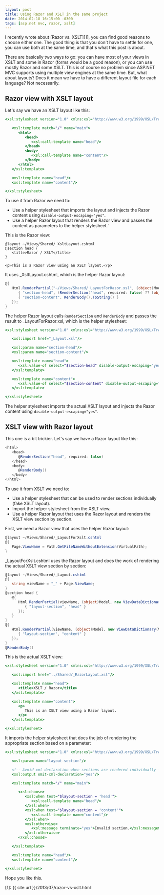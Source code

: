 ```yaml
---
layout: post
title: Using Razor and XSLT in the same project
date: 2014-02-18 16:15:00 -0300
tags: [asp.net mvc, razor, xslt]
---
```


I recently wrote about [Razor vs. XSLT][1], you can find good reasons to choose either one. The good thing is that you don't have to settle for one, you can use both at the same time, and that's what this post is about.

There are basically two ways to go: you can have most of your views in XSLT and some in Razor (forms would be a good reason), or you can use mostly Razor and some XSLT. This is of course no problem since ASP.NET MVC supports using multiple view engines at the same time. But, what about layouts? Does it mean we have to have a different layout file for each language? Not necessarily.

Razor view with XSLT layout
---------------------------
Let's say we have an XSLT layout like this:

```xslt
<xsl:stylesheet version="1.0" xmlns:xsl="http://www.w3.org/1999/XSL/Transform">

   <xsl:template match="/" name="main">
      <html>
         <head>
            <xsl:call-template name="head"/>
         </head>
         <body>
            <xsl:call-template name="content"/>
         </body>
      </html>
   </xsl:template>

   <xsl:template name="head"/>
   <xsl:template name="content"/>

</xsl:stylesheet>
```

To use it from Razor we need to:

- Use a helper stylesheet that imports the layout and injects the Razor content using `disable-output-escaping="yes"`.
- Use a helper Razor layout that renders the Razor view and passes the content as parameters to the helper stylesheet.`

This is the Razor view:

```aspx-cs
@layout ~/Views/Shared/_XsltLayout.cshtml
@section head {
   <title>Razor / XSLT</title>
}

<p>This is a Razor view using an XSLT layout.</p>
```

It uses _XsltLayout.cshtml, which is the helper Razor layout:

```csharp
@{ 
   Html.RenderPartial("~/Views/Shared/_LayoutForRazor.xsl", (object)Model, new ViewDataDictionary(ViewData) { 
      { "section-head", (RenderSection("head", required: false) ?? (object)"").ToString() },
      { "section-content", RenderBody().ToString() }
   });
}
```

The helper Razor layout calls `RenderSection` and `RenderBody` and passes the result to _LayoutForRazor.xsl, which is the helper stylesheet:

```xslt
<xsl:stylesheet version="1.0" xmlns:xsl="http://www.w3.org/1999/XSL/Transform">

   <xsl:import href="_Layout.xsl"/>

   <xsl:param name="section-head"/>
   <xsl:param name="section-content"/>

   <xsl:template name="head">
      <xsl:value-of select="$section-head" disable-output-escaping="yes"/>
   </xsl:template>

   <xsl:template name="content">
      <xsl:value-of select="$section-content" disable-output-escaping="yes"/>
   </xsl:template>

</xsl:stylesheet>
```

The helper stylesheet imports the actual XSLT layout and injects the Razor content using `disable-output-escaping="yes"`.

XSLT view with Razor layout
---------------------------
This one is a bit trickier. Let's say we have a Razor layout like this:

```csharp
<html>
   <head>
      @RenderSection("head", required: false)
   </head>
   <body>
      @RenderBody()
   </body>
</html>
```

To use it from XSLT we need to:

- Use a helper stylesheet that can be used to render sections individually (fake XSLT layout).
- Import the helper stylesheet from the XSLT view.
- Use a helper Razor layout that uses the Razor layout and renders the XSLT view section by section.

First, we need a Razor view that uses the helper Razor layout:

```csharp
@layout ~/Views/Shared/_LayoutForXslt.cshtml
@{ 
   Page.ViewName = Path.GetFileNameWithoutExtension(VirtualPath);
}
```

_LayoutForXslt.cshtml uses the Razor layout and does the work of rendering the actual XSLT view section by section:

```csharp
@layout ~/Views/Shared/_Layout.cshtml
@{ 
   string viewName = "_" + Page.ViewName;
}
@section head {
   @{
      Html.RenderPartial(viewName, (object)Model, new ViewDataDictionary(ViewData) { 
         { "layout-section", "head" }
      });
   }
}
@{ 
   Html.RenderPartial(viewName, (object)Model, new ViewDataDictionary(ViewData) { 
      { "layout-section", "content" }
   });
}
@RenderBody()
```

This is the actual XSLT view:

```xslt
<xsl:stylesheet version="1.0" xmlns:xsl="http://www.w3.org/1999/XSL/Transform">

   <xsl:import href="../Shared/_RazorLayout.xsl"/>

   <xsl:template name="head">
      <title>XSLT / Razor</title>
   </xsl:template>

   <xsl:template name="content">
      <p>
         This is an XSLT view using a Razor layout.
      </p>
   </xsl:template>

</xsl:stylesheet>
```

It imports the helper stylesheet that does the job of rendering the appropriate section based on a parameter:

```xslt
<xsl:stylesheet version="1.0" xmlns:xsl="http://www.w3.org/1999/XSL/Transform">

   <xsl:param name="layout-section"/>

   <!-- Avoid xml declaration when sections are rendered individually -->
   <xsl:output omit-xml-declaration="yes"/>

   <xsl:template match="/" name="main">

      <xsl:choose>
         <xsl:when test="$layout-section = 'head'">
            <xsl:call-template name="head"/>
         </xsl:when>
         <xsl:when test="$layout-section = 'content'">
            <xsl:call-template name="content"/>
         </xsl:when>
         <xsl:otherwise>
            <xsl:message terminate="yes">Invalid section.</xsl:message>
         </xsl:otherwise>
      </xsl:choose>

   </xsl:template>

   <xsl:template name="head"/>
   <xsl:template name="content"/>

</xsl:stylesheet>
```

Hope you like this.

[1]: {{ site.url }}/2013/07/razor-vs-xslt.html